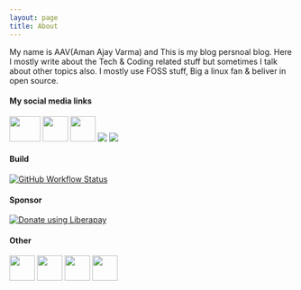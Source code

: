 ```yaml
---
layout: page
title: About
---
```


My name is AAV(Aman Ajay Varma) and This is my blog persnoal blog. Here I mostly write about the Tech & Coding related stuff but sometimes I talk about other topics also. I mostly use FOSS stuff, Big a linux fan & beliver in open source.

<h4>My social media links</h4>

<a href="https://github.com/amanajayvarma" target="_blank"><img src="https://github.githubassets.com/images/modules/logos_page/Octocat.png" width="55" height="45"></a>
<a href="https://reddit.com/u/amanajayvarma" target="_blank"><img src="https://cdn3.iconfinder.com/data/icons/2018-social-media-logotypes/1000/2018_social_media_popular_app_logo_reddit-512.png" width="45" height="45"></a>
<a href="https://fosstodon.org/invite/uKMHJq9F" target="_blank"><img src="https://upload.wikimedia.org/wikipedia/commons/thumb/4/48/Mastodon_Logotype_%28Simple%29.svg/953px-Mastodon_Logotype_%28Simple%29.svg.png" width="45" height="45"></a>
<a href="mailto:amanajayvarma@gmail.com" target="_blank"><img src="https://img.icons8.com/officel/45/000000/email.png"></a>
<a href="https://wa.me/917499820830" target="_blan"><img src="https://img.icons8.com/color/50/000000/whatsapp.png"></a>

<h4>Build</h4>

<a href="https://github.com/AmanAjayVarma/amanajayvarma.github.io/actions" target="_blank"><img alt="GitHub Workflow Status" src="https://img.shields.io/github/workflow/status/amanajayvarma/amanajayvarma.github.io/Jekyll site CI?style=flat-square"></a>

<h4>Sponsor</h4>

<a href="https://liberapay.com/amanajayvarma/donate" target="_blank"><img alt="Donate using Liberapay" src="https://liberapay.com/assets/widgets/donate.svg"></a>

<h4>Other</h4>

<a href="http://www.tomato.es/" target="_blank"><img src="https://github.com/tomatoes-app/tomatoes/blob/master/chrome_app/icon_128.png?raw=true" width="45" height="45"></a>
<a href="https://open.spotify.com/user/q09z8eklwezg41nwuril50iaj" target="_blank"><img src="https://www.freepnglogos.com/uploads/spotify-logo-png/spotify-logo-transparent-spotify-logo-images-25.png" width="45" height="45"></a>
<a href="https://flipboard.com/@AmanAjayVarma?from=share" target="_blank"><img src="https://cdn2.iconfinder.com/data/icons/ios-7-style-metro-ui-icons/512/MetroUI_Flipboard.png" width="45" height="45"></a>
<a href="https://wakatime.com/@amanajayvarma" target="_blank"><img src="https://wakatime.com/static/img/wakatime-light.svg" width="45" height="45"></a>
